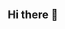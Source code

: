 ## Hi there 👋

<!--
**nicollasgarcia/Nicollasgarcia** is a ✨ _special_ ✨ repository because its `README.md` (this file) appears on your GitHub profile.

Olá eu sou Nicollas Garcia, prazer em te conhecer!

Here are some ideas to get you started:

- 🔭 I’m currently working on: Proteção Automotiva.
- 🌱 I’m currently learning: Design Profissional.
- 👯 I’m looking to collaborate on: Busco começar a trabalhar na área que escolhi, como Ciência da computação, busco fazer coisas voltadas a TI, não somente algo especifico e sim ter conhecimento para tudo, para que eu seja bem completo e meu trabalho ser de qualidade espetacular, mas nunca tive experiência com essa área, pois isso na minha faculdade busco aprender todos os conhecimentos necessários para que eu saia um profissional impar.
- 🤔 I’m looking for help with: Como me vender e ter um perfil bem qualitativo e relevante, que chame grande atenção dos recrutadores.
- 💬 Ask me about: Faculdade e estudos sobre TI e IA, sempre gosto de entender pessoas que já são da área e possuem experiências relavantes para me ajudar na minha jornada.
- 📫 How to reach me: Pelo meu Linkedin, Whatsapps e rede sociais.
- 😄 Pronouns: Ele
- ⚡ Fun fact: Sempre mexi com computadores e eletrônicos e sempre gostei de construir coisas tanto na vida real quanto dentro de jogo. Sempre busquei ser excelente em que eu faço.
-->
